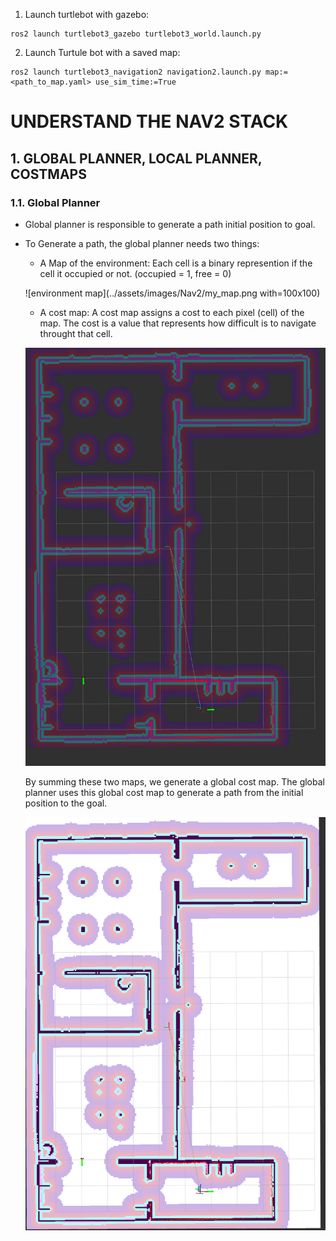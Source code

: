 1. Launch turtlebot with gazebo:
```
ros2 launch turtlebot3_gazebo turtlebot3_world.launch.py
```

2. Launch Turtule bot with a saved map:
```
ros2 launch turtlebot3_navigation2 navigation2.launch.py map:=<path_to_map.yaml> use_sim_time:=True
```

# UNDERSTAND THE NAV2 STACK
## 1. GLOBAL PLANNER, LOCAL PLANNER, COSTMAPS
### 1.1. Global Planner
- Global planner is responsible to generate a path initial position to goal.
- To Generate a path, the global planner needs two things:
    - A Map of the environment: Each cell is a binary represention if the cell it occupied or not. (occupied = 1, free = 0)
     
     ![environment map](../assets/images/Nav2/my_map.png with=100x100)

    - A cost map:
        A cost map assigns a cost to each pixel (cell) of the map. The cost is a value that represents how difficult is to navigate throught that cell.

    ![cost map](../assets/images/Nav2/cost_map.png)

    By summing these two maps, we generate a global cost map. The global planner uses this global cost map to generate a path from the initial position to the goal.

    ![global cost map](../assets/images/Nav2/global_cost_map.png)

